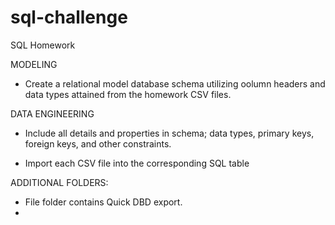 # sql-challenge
SQL Homework

MODELING
  - Create a relational model database schema utilizing oolumn headers and data types attained from the homework CSV files.  

DATA ENGINEERING
  - Include all details and properties in schema; data types, primary keys, foreign keys, and other constraints.

  - Import each CSV file into the corresponding SQL table 

ADDITIONAL FOLDERS:
  - File folder contains Quick DBD export.
  -
  
